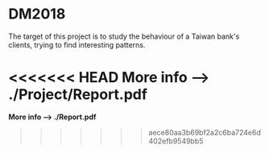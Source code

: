 # DM2018

The target of this project is to study the behaviour of a Taiwan bank's clients, trying to find interesting patterns.

<<<<<<< HEAD
**More info --> ./Project/Report.pdf**
=======
**More info --> ./Report.pdf**
>>>>>>> aece80aa3b69bf2a2c6ba724e6d402efb9549bb5
